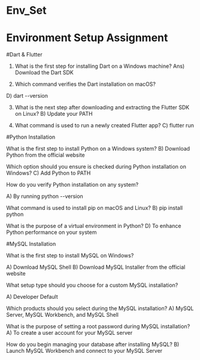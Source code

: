# Env_Set

# Environment Setup Assignment

#Dart & Flutter

1. What is the first step for installing Dart on a Windows machine?
Ans) Download the Dart SDK



2. Which command verifies the Dart installation on macOS?

D) dart --version


3. What is the next step after downloading and extracting the Flutter SDK on Linux?
B) Update your PATH

4. What command is used to run a newly created Flutter app?
C) flutter run

#Python Installation

What is the first step to install Python on a Windows system?
B) Download Python from the official website


Which option should you ensure is checked during Python installation on Windows?
C) Add Python to PATH

How do you verify Python installation on any system?

A) By running python --version

What command is used to install pip on macOS and Linux?
B) pip install python


What is the purpose of a virtual environment in Python?
D) To enhance Python performance on your system

#MySQL Installation

What is the first step to install MySQL on Windows?

A) Download MySQL Shell
B) Download MySQL Installer from the official website


What setup type should you choose for a custom MySQL installation?

A) Developer Default

Which products should you select during the MySQL installation?
A) MySQL Server, MySQL Workbench, and MySQL Shell

What is the purpose of setting a root password during MySQL installation?
A) To create a user account for your MySQL server

How do you begin managing your database after installing MySQL?
B) Launch MySQL Workbench and connect to your MySQL Server

